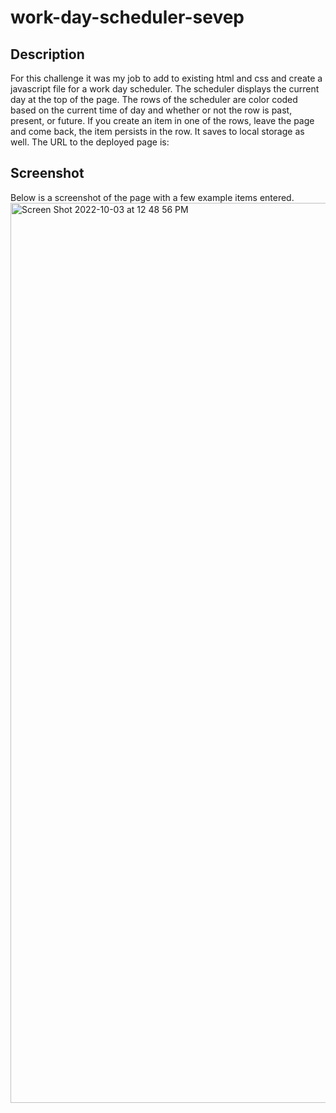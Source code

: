 # work-day-scheduler-sevep

## Description

For this challenge it was my job to add to existing html and css and create a javascript file for a work day scheduler. The scheduler displays the current day at the top of the page. The rows of the scheduler are color coded based on the current time of day and whether or not the row is past, present, or future. If you create an item in one of the rows, leave the page and come back, the item persists in the row. It saves to local storage as well. The URL to the deployed page is:  

## Screenshot
Below is a screenshot of the page with a few example items entered. 
<img width="1440" alt="Screen Shot 2022-10-03 at 12 48 56 PM" src="https://user-images.githubusercontent.com/110855018/193644577-86504ae2-117a-455c-b853-400ff94501f1.png">

